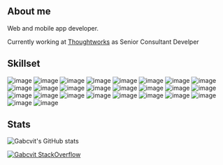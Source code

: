 ## About me
Web and mobile app developer.

Currently working at [Thoughtworks](https://www.thoughtworks.com/) as Senior Consultant Develper

## Skillset
![image](https://img.shields.io/badge/JavaScript-F7DF1E?style=for-the-badge&logo=javascript&color=black) 
![image](https://img.shields.io/badge/TypeScript-3178C6?style=for-the-badge&logo=typescript&color=black) 
![image](https://img.shields.io/badge/GraphQL-E10098?style=for-the-badge&logo=GraphQL&color=black)
![image](https://img.shields.io/badge/HTML5-E34F26?style=for-the-badge&logo=html5&color=black) 
![image](https://img.shields.io/badge/CSS3-1572B6?style=for-the-badge&logo=css3&color=black)
![image](https://img.shields.io/badge/Node.js-339933?style=for-the-badge&logo=nodedotjs&color=black)
![image](https://img.shields.io/badge/Swift-FA7343?style=for-the-badge&logo=swift&color=black)
![image](https://img.shields.io/badge/Vue.js-4FC08D?style=for-the-badge&logo=vuedotjs&color=black)
![image](https://img.shields.io/badge/jest-C21325?style=for-the-badge&logo=jest&color=black)
![image](https://img.shields.io/badge/testinglibrary-E33332?style=for-the-badge&logo=testinglibrary&color=black)
![image](https://img.shields.io/badge/tailwindcss-06B6D4?style=for-the-badge&logo=tailwindcss&color=black)
![image](https://img.shields.io/badge/React--native-61DAFB?style=for-the-badge&logo=react&color=black) 
![image](https://img.shields.io/badge/ionic-3880FF?style=for-the-badge&logo=ionic&color=black)
![image](https://img.shields.io/badge/bootstrap-7952B3?style=for-the-badge&logo=Bootstrap&color=black)
![image](https://img.shields.io/badge/apollographql-311C87?style=for-the-badge&logo=apollographql&color=black)
![image](https://img.shields.io/badge/Unity-FFFFFF?style=for-the-badge&logo=Unity&color=black)
![image](https://img.shields.io/badge/Wordpress-00749C?style=for-the-badge&logo=Wordpress&color=black)
![image](https://img.shields.io/badge/Figma-F24E1E?style=for-the-badge&logo=Figma&color=black)
![image](https://img.shields.io/badge/Sketch-F7B500?style=for-the-badge&logo=sketch&color=black)
![image](https://img.shields.io/badge/InVision-FF3366?style=for-the-badge&logo=invision&color=black)
![image](https://img.shields.io/badge/android%20studio-FFFFFF?style=for-the-badge&logo=Android%20Studio&color=black)
![image](https://img.shields.io/badge/xcode-FFFFFF?style=for-the-badge&logo=Xcode&color=black)
![image](https://img.shields.io/badge/githubactions-2088FF?style=for-the-badge&logo=githubactions&color=black)
![image](https://img.shields.io/badge/aws-232F3E?style=for-the-badge&logo=amazonwebservices&color=black)
![image](https://img.shields.io/badge/terraform-844FBA?style=for-the-badge&logo=terraform&color=black)
![image](https://img.shields.io/badge/docker-2496ED?style=for-the-badge&logo=docker&color=black)

## Stats
![Gabcvit's GitHub stats](https://github-readme-stats.vercel.app/api?username=gabcvit&show_icons=true&theme=neon)

[![Gabcvit StackOverflow](https://github-readme-stackoverflow.vercel.app/?userID=6231562&layout=compact)](https://stackoverflow.com/users/6231562/gabcvit)
